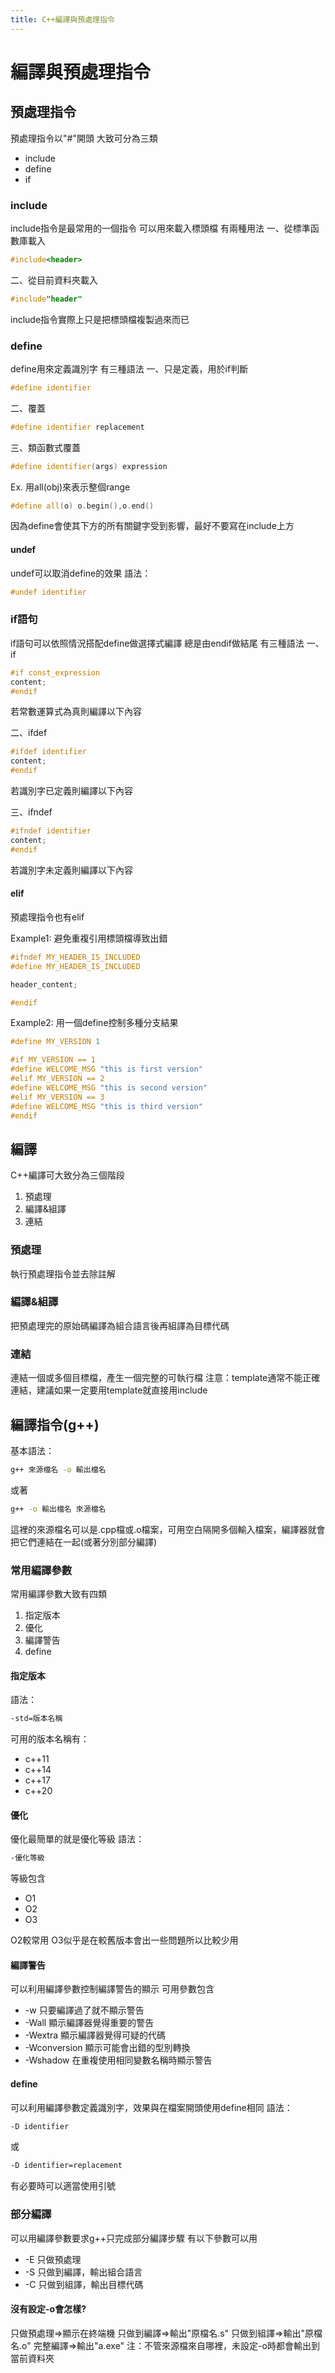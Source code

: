 ```yaml
---
title: C++編譯與預處理指令
---
```

# 編譯與預處理指令
## 預處理指令
預處理指令以"#"開頭
大致可分為三類

+ include
+ define
+ if

### include
include指令是最常用的一個指令
可以用來載入標頭檔
有兩種用法
一、從標準函數庫載入
```cpp
#include<header>
```
二、從目前資料夾載入
```cpp
#include"header"
```
include指令實際上只是把標頭檔複製過來而已
### define
define用來定義識別字
有三種語法
一、只是定義，用於if判斷
```cpp
#define identifier
```
二、覆蓋
```cpp
#define identifier replacement
```
三、類函數式覆蓋
```cpp
#define identifier(args) expression
```
Ex. 用all(obj)來表示整個range
```cpp
#define all(o) o.begin(),o.end()
```
因為define會使其下方的所有關鍵字受到影響，最好不要寫在include上方
#### undef
undef可以取消define的效果
語法：
```cpp
#undef identifier
```
### if語句
if語句可以依照情況搭配define做選擇式編譯
總是由endif做結尾
有三種語法
一、if
```cpp
#if const_expression
content;
#endif
```
若常數運算式為真則編譯以下內容

二、ifdef
```cpp
#ifdef identifier
content;
#endif
```
若識別字已定義則編譯以下內容

三、ifndef
```cpp
#ifndef identifier
content;
#endif
```
若識別字未定義則編譯以下內容

#### elif
預處理指令也有elif

Example1: 避免重複引用標頭檔導致出錯
```cpp
#ifndef MY_HEADER_IS_INCLUDED
#define MY_HEADER_IS_INCLUDED

header_content;

#endif
```

Example2: 用一個define控制多種分支結果
```cpp
#define MY_VERSION 1

#if MY_VERSION == 1
#define WELCOME_MSG "this is first version"
#elif MY_VERSION == 2
#define WELCOME_MSG "this is second version"
#elif MY_VERSION == 3
#define WELCOME_MSG "this is third version"
#endif
```

## 編譯
C++編譯可大致分為三個階段

1. 預處理
2. 編譯&組譯
3. 連結

### 預處理
執行預處理指令並去除註解

### 編譯&組譯
把預處理完的原始碼編譯為組合語言後再組譯為目標代碼

### 連結
連結一個或多個目標檔，產生一個完整的可執行檔
注意：template通常不能正確連結，建議如果一定要用template就直接用include

## 編譯指令(g++)
基本語法：
```bat
g++ 來源檔名 -o 輸出檔名
```
或著
```bat
g++ -o 輸出檔名 來源檔名
```
這裡的來源檔名可以是.cpp檔或.o檔案，可用空白隔開多個輸入檔案，編譯器就會把它們連結在一起(或著分別部分編譯)

### 常用編譯參數
常用編譯參數大致有四類

1. 指定版本
2. 優化
3. 編譯警告
4. define

#### 指定版本
語法：
```bat
-std=版本名稱
```
可用的版本名稱有：

+ c++11
+ c++14
+ c++17
+ c++20

#### 優化
優化最簡單的就是優化等級
語法：
```bat
-優化等級
```
等級包含

+ O1
+ O2
+ O3

O2較常用
O3似乎是在較舊版本會出一些問題所以比較少用

#### 編譯警告
可以利用編譯參數控制編譯警告的顯示
可用參數包含

+ -w 只要編譯過了就不顯示警告
+ -Wall 顯示編譯器覺得重要的警告
+ -Wextra 顯示編譯器覺得可疑的代碼
+ -Wconversion 顯示可能會出錯的型別轉換
+ -Wshadow 在重複使用相同變數名稱時顯示警告

#### define
可以利用編譯參數定義識別字，效果與在檔案開頭使用define相同
語法：
```bat
-D identifier
```
或
```bat
-D identifier=replacement
```
有必要時可以適當使用引號

### 部分編譯
可以用編譯參數要求g++只完成部分編譯步驟
有以下參數可以用

+ -E 只做預處理
+ -S 只做到編譯，輸出組合語言
+ -C 只做到組譯，輸出目標代碼

#### 沒有設定-o會怎樣?
只做預處理=>顯示在終端機
只做到編譯=>輸出"原檔名.s"
只做到組譯=>輸出"原檔名.o"
完整編譯=>輸出"a.exe"
注：不管來源檔來自哪裡，未設定-o時都會輸出到當前資料夾